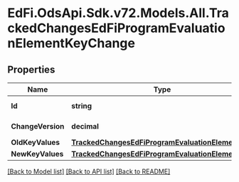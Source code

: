 # EdFi.OdsApi.Sdk.v72.Models.All.TrackedChangesEdFiProgramEvaluationElementKeyChange

## Properties

Name | Type | Description | Notes
------------ | ------------- | ------------- | -------------
**Id** | **string** | Resource identifier | [optional] 
**ChangeVersion** | **decimal** | Change version | [optional] 
**OldKeyValues** | [**TrackedChangesEdFiProgramEvaluationElementKey**](TrackedChangesEdFiProgramEvaluationElementKey.md) |  | [optional] 
**NewKeyValues** | [**TrackedChangesEdFiProgramEvaluationElementKey**](TrackedChangesEdFiProgramEvaluationElementKey.md) |  | [optional] 

[[Back to Model list]](../../README.md#documentation-for-models) [[Back to API list]](../../README.md#documentation-for-api-endpoints) [[Back to README]](../../README.md)

